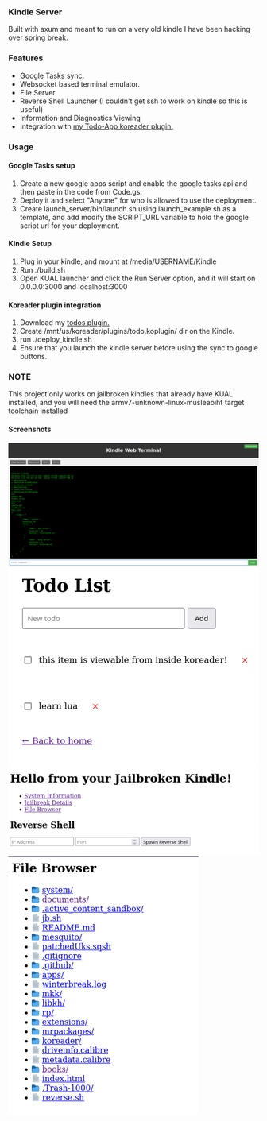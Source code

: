 ### Kindle Server
Built with axum and meant to run on a very old kindle I have been hacking over spring break.

### Features
* Google Tasks sync.
* Websocket based terminal emulator.
* File Server
* Reverse Shell Launcher (I couldn't get ssh to work on kindle so this is useful)
* Information and Diagnostics Viewing
* Integration with [my Todo-App koreader plugin.](https://github.com/matthewashton-k/todo-koplugin)


### Usage 
#### Google Tasks setup
1. Create a new google apps script and enable the google tasks api and then paste in the code from Code.gs.
2. Deploy it and select "Anyone" for who is allowed to use the deployment.
3. Create launch_server/bin/launch.sh using launch_example.sh as a template, and add modify the SCRIPT_URL variable to hold the google script url for your deployment.

#### Kindle Setup
1. Plug in your kindle, and mount at /media/USERNAME/Kindle
2. Run ./build.sh
3. Open KUAL launcher and click the Run Server option, and it will start on 0.0.0.0:3000 and localhost:3000

#### Koreader plugin integration
1. Download my [todos plugin.](https://github.com/matthewashton-k/todo-koplugin)
2. Create  /mnt/us/koreader/plugins/todo.koplugin/ dir on the Kindle.
3. run ./deploy_kindle.sh
4. Ensure that you launch the kindle server before using the sync to google buttons.

### NOTE
This project only works on jailbroken kindles that already have KUAL installed, and you will need the armv7-unknown-linux-musleabihf target toolchain installed

#### Screenshots
![term](webterm.png "Terminal Emulator")
![todos](todos.png "Todo Page")
![home](home.png "Home Page")
![file browser](file_browser.png "File Browser")
